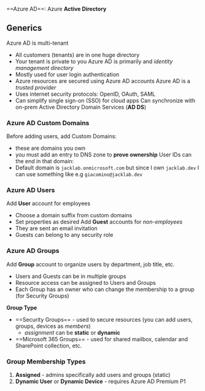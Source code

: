 ==Azure AD==: Azure **Active Directory**

## Generics
Azure AD is multi-tenant
- All customers (tenants) are in one huge directory
- Your tenant is private to you
Azure AD is primarily and *identity management directory*
- Mostly used for user login authentication
- Azure resources are secured using Azure AD accounts
Azure AD is a *trusted provider*
- Uses internet security protocols: OpenID, OAuth, SAML
- Can simplify single sign-on (SSO) for cloud apps
Can synchronize with on-prem Active Directory Domain Services (**AD DS**)


### Azure AD Custom Domains
Before adding users, add Custom Domains:
- these are domains you own
- you must add an entry to DNS zone to **prove ownership**
User IDs can the end in that domain:
- Default domain is `jacklab.onmicrosoft.com` but since I own `jacklab.dev` I can use something like e.g `giacomino@jacklab.dev`
### Azure AD Users
Add **User** account for employees
- Choose a domain suffix from custom domains
- Set properties as desired
Add **Guest** accounts for *non-employees*
- They are sent an email  invitation
- Guests can belong to any security role
### Azure AD Groups
Add **Group** account to organize users by department, job title, etc.
- Users and Guests can be in multiple groups
- Resource access can be assigned to Users and Groups
- Each Group has an owner who can change the membership to a group (for Security Groups)

**Group Type**
- ==Security Groups== - used to secure resources (you can add users, groups, devices as *members*)
	- *assignment* can be **static** or **dynamic**
- ==Microsoft 365 Groups== - used for shared mailbox, calendar and SharePoint collection, etc.

### Group Membership Types
1. **Assigned** - admins specifically add users and groups (static)
2. **Dynamic User** or **Dynamic Device** - requires Azure AD Premium P1